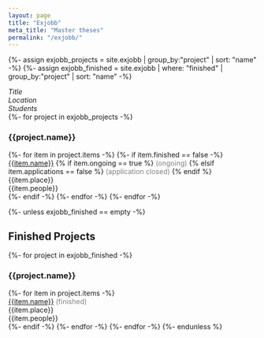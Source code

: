 ```yaml
---
layout: page
title: "Exjobb"
meta_title: "Master theses"
permalink: "/exjobb/"
---
```


{%- assign exjobb_projects = site.exjobb | group_by:"project" | sort: "name" -%}
{%- assign exjobb_finished = site.exjobb | where: "finished" | group_by:"project" | sort: "name" -%}
  <div class="row">
    <div class="column medium-7"><i>Title</i></div>
    <div class="column medium-4"><i>Location</i></div>
    <div class="column medium-1"><i>Students</i></div>
  </div>
{%- for project in exjobb_projects -%}
    <h3>{{project.name}}</h3>
    {%- for item in project.items -%}
        {%- if item.finished == false -%}
        <div class="row">
            <div class="column medium-7">
              <a href="{{site.url}}{{site.baseurl}}{{item.url}}">{{item.name}}</a>
              {% if item.ongoing == true %}
              <span style="color: gray;">  (ongoing)</span>
              {% elsif item.applications == false %} 
              <span style="color: gray;">  (application closed)</span>
              {% endif %}
            </div>
            <div class="column medium-4">{{item.place}}</div>
            <div class="column medium-1">{{item.people}}</div>
        </div>
        {%- endif -%}
    {%- endfor -%}
{%- endfor -%}

{%- unless exjobb_finished == empty -%}
  <h2>Finished Projects</h2>
  {%- for project in exjobb_finished -%}
    <h3>{{project.name}}</h3>
    {%- for item in project.items -%}
        <div class="row">
            <div class="column medium-7">
              <a href="{{site.url}}{{site.baseurl}}{{item.url}}">{{item.name}}</a>
              <span style="color: gray;">  (finished)</span>
            </div>
            <div class="column medium-4">{{item.place}}</div>
            <div class="column medium-1">{{item.people}}</div>
        </div>
        {%- endif -%}
    {%- endfor -%}
  {%- endfor -%}
{%- endunless %}